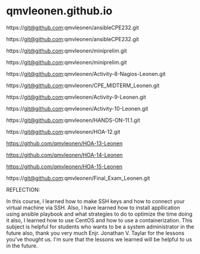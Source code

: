 # qmvleonen.github.io

https://git@github.com:qmvleonen/ansibleCPE232.git

https://git@github.com:qmvleonen/ansibleCPE232.git

https://git@github.com:qmvleonen/miniprelim.git

https://git@github.com:qmvleonen/miniprelim.git

https://git@github.com:qmvleonen/Activity-8-Nagios-Leonen.git

https://git@github.com:qmvleonen/CPE_MIDTERM_Leonen.git

https://git@github.com:qmvleonen/Activity-9-Leonen.git

https://git@github.com:qmvleonen/Activity-10-Leonen.git

https://git@github.com:qmvleonen/HANDS-ON-11.1.git

https://git@github.com:qmvleonen/HOA-12.git

https://github.com/qmvleonen/HOA-13-Leonen

https://github.com/qmvleonen/HOA-14-Leonen

https://github.com/qmvleonen/HOA-15-Leonen

https://git@github.com:qmvleonen/Final_Exam_Leonen.git

REFLECTION:

In this course, I learned how to make SSH keys and how to connect your virtual machine via SSH. Also, I have learned how to install appllication using ansible playbook and what strategies to do to optimize the time doing it also, I learned how to use CentOS and how to use a containerization. This subject is helpful for students who wants to be a system administrator in the future also, thank you very much Enjr. Jonathan V. Taylar for the lessons you've thought us. I'm sure that the lessons we learned will be helpful to us in the future. 
